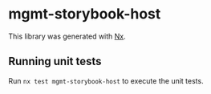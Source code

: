 # mgmt-storybook-host

This library was generated with [Nx](https://nx.dev).

## Running unit tests

Run `nx test mgmt-storybook-host` to execute the unit tests.
